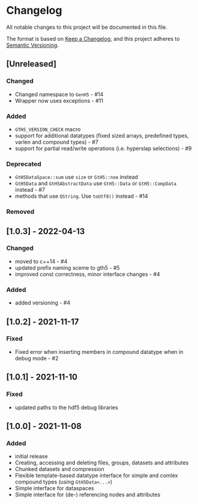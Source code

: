 # Changelog
All notable changes to this project will be documented in this file.

The format is based on [Keep a Changelog](https://keepachangelog.com/en/1.0.0/),
and this project adheres to [Semantic Versioning](https://semver.org/spec/v2.0.0.html).

## [Unreleased]
### Changed 
- Changed namespace to `GenH5` - #14
- Wrapper now uses exceptions - #11

### Added
- `GTH5_VERSION_CHECK` macro
- support for additional datatypes (fixed sized arrays, predefined types, varlen and compound types) - #7
- support for partial read/write operations (i.e. hyperslap selections) - #9 

### Deprecated 
- `GtH5DataSpace::sum` use `size` or `GtH5::noe` instead
- `GtH5Data` and `GtH5AbstractData` use `GtH5::Data` or `GtH5::CompData` instead - #7
- methods that use `QString`. Use `toUtf8()` instead - #14

### Removed

## [1.0.3] - 2022-04-13
### Changed 
- moved to c++14 - #4
- updated prefix naming sceme to gth5 - #5
- improved const correctness, minor interface changes - #4

### Added
- added versioning - #4

## [1.0.2] - 2021-11-17
### Fixed
- Fixed error when inserting members in compound datatype when in debug mode - #2

## [1.0.1] - 2021-11-10
### Fixed
- updated paths to the hdf5 debug libraries

## [1.0.0] - 2021-11-08
### Added
- initial release
- Creating, accessing and deleting files, groups, datasets and attributes
- Chunked datasets and compression
- Flexible template-based datatype interface for simple and comlex compound types (using `GtH5Data<...>`)
- Simple interface for dataspaces
- Simple interface for (de-) referencing nodes and attributes
